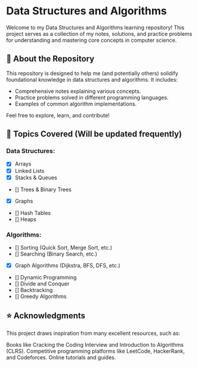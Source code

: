 # Data Structures and Algorithms

Welcome to my Data Structures and Algorithms learning repository! This project serves as a collection of my notes, solutions, and practice problems for understanding and mastering core concepts in computer science.

## 📘 About the Repository
This repository is designed to help me (and potentially others) solidify foundational knowledge in data structures and algorithms. It includes:

- Comprehensive notes explaining various concepts.
- Practice problems solved in different programming languages.
- Examples of common algorithm implementations.

Feel free to explore, learn, and contribute!

## 📝 Topics Covered (Will be updated frequently)

### Data Structures:
- [x] Arrays
- [x] Linked Lists
- [x] Stacks & Queues
- [] Trees & Binary Trees
- [x] Graphs
- [] Hash Tables
- [] Heaps

### Algorithms:
- [] Sorting (Quick Sort, Merge Sort, etc.)
- [] Searching (Binary Search, etc.)
- [x] Graph Algorithms (Dijkstra, BFS, DFS, etc.)
- [] Dynamic Programming
- [] Divide and Conquer
- [] Backtracking
- [] Greedy Algorithms

## ⭐ Acknowledgments
This project draws inspiration from many excellent resources, such as:

Books like Cracking the Coding Interview and Introduction to Algorithms (CLRS).
Competitive programming platforms like LeetCode, HackerRank, and Codeforces.
Online tutorials and guides.